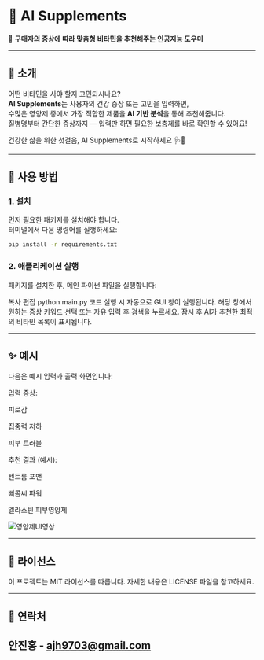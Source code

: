# 🧠 AI Supplements

📌 **구매자의 증상에 따라 맞춤형 비타민을 추천해주는 인공지능 도우미**

---

## 📸 소개

어떤 비타민을 사야 할지 고민되시나요?  
**AI Supplements**는 사용자의 건강 증상 또는 고민을 입력하면,  
수많은 영양제 중에서 가장 적합한 제품을 **AI 기반 분석**을 통해 추천해줍니다.  
질병명부터 간단한 증상까지 — 입력만 하면 필요한 보충제를 바로 확인할 수 있어요!

건강한 삶을 위한 첫걸음, AI Supplements로 시작하세요 🩺💊

---

## 🚀 사용 방법

### 1. 설치

먼저 필요한 패키지를 설치해야 합니다.  
터미널에서 다음 명령어를 실행하세요:

```bash
pip install -r requirements.txt
```

### 2. 애플리케이션 실행

패키지를 설치한 후, 메인 파이썬 파일을 실행합니다:

복사
편집
python main.py
코드 실행 시 자동으로 GUI 창이 실행됩니다.
해당 창에서 원하는 증상 키워드 선택 또는 자유 입력 후 검색을 누르세요.
잠시 후 AI가 추천한 최적의 비타민 목록이 표시됩니다.

---

## ✨ 예시

다음은 예시 입력과 출력 화면입니다:

입력 증상:

피로감

집중력 저하

피부 트러블

추천 결과 (예시):

센트룸 포맨

삐콤씨 파워

엘라스틴 피부영양제

![영양제UI영상](https://github.com/user-attachments/assets/7a3d632d-6f18-4d1f-a219-28b3e301597d)


---

## 📄 라이선스

이 프로젝트는 MIT 라이선스를 따릅니다.
자세한 내용은 LICENSE 파일을 참고하세요.

---

## 📧 연락처

안진홍 - ajh9703@gmail.com
---
